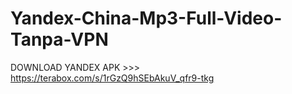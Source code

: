 # Yandex-China-Mp3-Full-Video-Tanpa-VPN
DOWNLOAD YANDEX APK >>> https://terabox.com/s/1rGzQ9hSEbAkuV_qfr9-tkg

